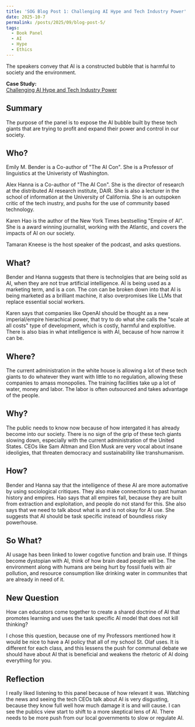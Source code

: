 ```yaml
---
title: 'SOG Blog Post 1: Challenging AI Hype and Tech Industry Power'
date: 2025-10-7
permalink: /posts/2025/09/blog-post-5/
tags:
  - Book Panel
  - AI
  - Hype
  - Ethics
---
```


The speakers convey that AI is a constructed bubble that is harmful to society and the environment.

**Case Study:**  
[Challenging AI Hype and Tech Industry Power](https://www.youtube.com/watch?v=5tgqXjMtuSQ)

Summary
---
The purpose of the panel is to expose the AI bubble built by these tech giants that are trying to profit and expand their power and control in our society.

Who?
---
Emily M. Bender is a Co-author of "The AI Con". She is a Professor of linguistics at the Univeristy of Washington.

Alex Hanna is a Co-author of "The AI Con". She is the director of research at the distributed AI research institute, DAIR. She is also a lecturer in the school of information at the University of California. She is an outspoken critic of the tech inustry, and pushs for the use of community based technology.

Karen Hao is the author of the New York Times bestselling "Empire of AI". She is a award winning journalist, working with the Atlantic, and covers the impacts of AI on our society.

Tamaran Kneese is the host speaker of the podcast, and asks questions.

What?
---
Bender and Hanna suggests that there is technolgies that are being sold as AI, when they are not true artificial intelligence. AI is being used as a marketing term, and is a con. The con can be broken down into that AI is being marketed as a brilliant machine, it also overpromises like LLMs that replace essential social workers. 

Karen says that companies like OpenAI should be thought as a new imperial/empire hierachical power, that try to do what she calls the "scale at all costs" type of development, which is costly, harmful and exploitive. There is also bias in what intelligence is with AI, because of how narrow it can be.

Where?
---
The current administration in the white house is allowing a lot of these tech giants to do whatever they want with little to no regulation, allowing these companies to amass monopolies. The training facilities take up a lot of water, money and labor. The labor is often outsourced and takes advantage of the people.

Why?
---
The public needs to know now because of how intergated it has already become into our society. There is no sign of the grip of these tech giants slowing down, especially with the current administration of the United States. CEOs like Sam Altman and Elon Musk are very vocal about insane ideoligies, that threaten democracy and sustainability like transhumanism.

How?
---
Bender and Hanna say that the intelligence of these AI are more automative by using sociological critiques. They also make connections to past human history and empires. Hao says that all empires fall, because they are built from extraction and exploitation, and people do not stand for this. She also says that we need to talk about what is and is not okay for AI use. She suggests that AI should be task specific instead of boundless risky powerhouse.

So What?
---
AI usage has been linked to lower cogotive function and brain use. If things become dystopian with AI, think of how brain dead people will be. The environment along with humans are being hurt by fossil fuels with air pollution, and resource consumption like drinking water in communites that are already in need of it.

New Question
---

How can educators come together to create a shared doctrine of AI that promotes learning and uses the task specific AI model that does not kill thinking?

I chose this question, because one of my Professors mentioned how it would be nice to have a AI policy that all of my school St. Olaf uses. It is different for each class, and this lessens the push for communal debate we should have about AI that is beneficial and weakens the rhetoric of AI doing everything for you.

Reflection
---

I really liked listening to this panel because of how relevant it was. Watching the news and seeing the tech CEOs talk about AI is very disgusting, because they know full well how much damage it is and will cause. I can see the publics view start to shift to a more skeptical lens of AI. There needs to be more push from our local governments to slow or regulate AI.